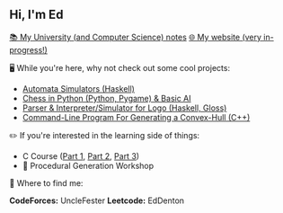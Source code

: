 
## Hi, I'm Ed

[📚 My University (and Computer Science) notes](https://rexmortem.github.io/eds-notes/)
[🌐 My website (very in-progress!)](https://rexmortem.github.io/eds-world/)

🖥️ While you're here, why not check out some cool projects:

- [Automata Simulators (Haskell)](https://github.com/RexMortem/CS141-Automata_Simulators)
- [Chess in Python (Python, Pygame) & Basic AI](https://github.com/RexMortem/Python-Chess-NEA)
- [Parser & Interpreter/Simulator for Logo (Haskell, Gloss)](https://github.com/RexMortem/CS141-Logo_Parser_Simulator)
- [Command-Line Program For Generating a Convex-Hull (C++)](https://github.com/RexMortem/ConvexHullConsole)

✏️ If you're interested in the learning side of things: 

- C Course ([Part 1](https://github.com/RexMortem/C_Course-Introduction), [Part 2](https://github.com/RexMortem/C_Course-The_Cequel), [Part 3](https://github.com/RexMortem/C_Course-The_Finale))
- 🚧 Procedural Generation Workshop

🔗 Where to find me:

**CodeForces:** UncleFester
**Leetcode:** EdDenton
